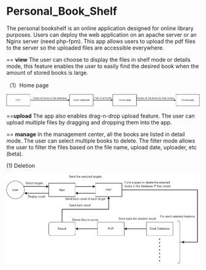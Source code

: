 # Personal_Book_Shelf

The personal bookshelf is an online application designed for online library purposes. Users can deploy the web application on an apache server or an Nginx server (need php-fpm). This app allows users to upload the pdf files to the server so the uploaded files are accessible everywhere. 

== **view**
The user can choose to display the files in shelf mode or details mode, this feature enables the user to easily find the desired book when the amount of stored books is large. 

（1）Home page

![alt text](https://github.com/Yuliang795/Personal_Book_Shelf/blob/main/logistics_img/View.png)

==**upload**
The app also enables drag-n-drop upload feature. The user can upload multiple files by dragging and dropping them into the app. 

== **manage**
In the management center, all the books are listed in detail mode. The user can select multiple books to delete. The filter mode allows the user to filter the files based on the file name, upload date, uploader, etc (beta).

(1) Deletion

![alt text](https://github.com/Yuliang795/Personal_Book_Shelf/blob/main/logistics_img/Deletion.png)

